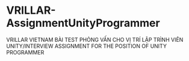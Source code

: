 # VRILLAR-AssignmentUnityProgrammer
VRILLAR VIETNAM BÀI TEST PHỎNG VẤN CHO VỊ TRÍ LẬP TRÌNH VIÊN UNITY/INTERVIEW ASSIGNMENT FOR THE POSITION OF UNITY PROGRAMMER
